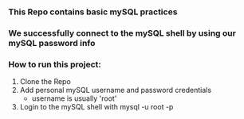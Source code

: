 ### This Repo contains basic mySQL practices 


### We successfully connect to the mySQL shell by using our mySQL password info 



### How to run this project: 

1. Clone the Repo 
2. Add personal mySQL username and password credentials 
    * username is usually 'root'
3. Login to the mySQL shell with mysql -u root -p